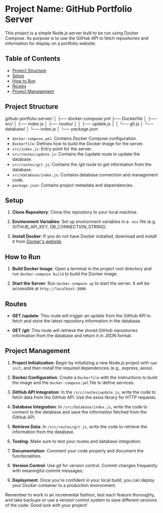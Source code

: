 # Project Name: GitHub Portfolio Server

This project is a simple Node.js server built to be run using Docker Compose. Its purpose is to use the GitHub API to fetch repositories and information for display on a portfolio website.

## Table of Contents

- [Project Structure](#project-structure)
- [Setup](#setup)
- [How to Run](#how-to-run)
- [Routes](#routes)
- [Project Management](#project-management)

## Project Structure

github-portfolio-server/
│
├── docker-compose.yml
├── Dockerfile
│
├── src/
│ ├── index.js
│ ├── routes/
│ │ ├── update.js
│ │ └── git.js
│ └── database/
│ └── index.js
│
└── package.json


- `docker-compose.yml`: Contains Docker Compose configuration.
- `Dockerfile`: Defines how to build the Docker image for the server.
- `src/index.js`: Entry point for the server.
- `src/routes/update.js`: Contains the /update route to update the database.
- `src/routes/git.js`: Contains the /git route to get information from the database.
- `src/database/index.js`: Contains database connection and management code.
- `package.json`: Contains project metadata and dependencies.

## Setup

1. **Clone Repository**: Clone this repository to your local machine.

2. **Environment Variables**: Set up environment variables in a `.env` file (e.g. GITHUB_API_KEY, DB_CONNECTION_STRING).

3. **Install Docker**: If you do not have Docker installed, download and install it from [Docker's website](https://www.docker.com/products/docker-desktop).

## How to Run

1. **Build Docker Image**: Open a terminal in the project root directory and run `docker-compose build` to build the Docker image.

2. **Start the Server**: Run `docker-compose up` to start the server. It will be accessible at `http://localhost:3000`.

## Routes

- **GET /update**: This route will trigger an update from the GitHub API to fetch and store the latest repository information in the database.

- **GET /git**: This route will retrieve the stored GitHub repositories information from the database and return it in JSON format.

## Project Management

1. **Project Initialization**: Begin by initializing a new Node.js project with `npm init`, and then install the required dependencies (e.g., express, axios).

2. **Docker Configuration**: Create a `Dockerfile` with the instructions to build the image and the `docker-compose.yml` file to define services.

3. **GitHub API Integration**: In the `/src/routes/update.js`, write the code to fetch data from the GitHub API. Use the axios library for HTTP requests.

4. **Database Integration**: In `/src/database/index.js`, write the code to connect to the database and save the information fetched from the GitHub API. 

5. **Retrieve Data**: In `/src/routes/git.js`, write the code to retrieve the information from the database.

6. **Testing**: Make sure to test your routes and database integration.

7. **Documentation**: Comment your code properly and document the functionalities.

8. **Version Control**: Use git for version control. Commit changes frequently with meaningful commit messages.

9. **Deployment**: Once you're confident in your local build, you can deploy your Docker container to a production environment.

Remember to work in an incremental fashion, test each feature thoroughly, and take backups or use a version control system to save different versions of the code. Good luck with your project!
